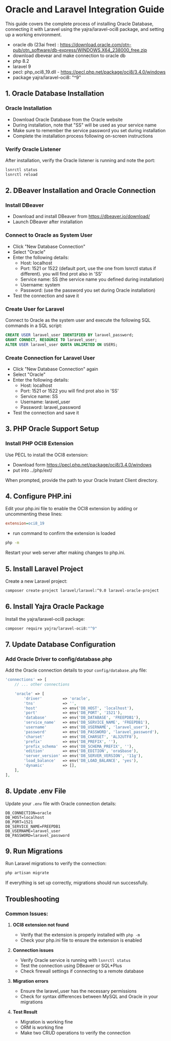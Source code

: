 # Oracle and Laravel Integration Guide

This guide covers the complete process of installing Oracle Database, connecting it with Laravel using the yajra/laravel-oci8 package, and setting up a working environment.

- oracle db (23ai free) : https://download.oracle.com/otn-pub/otn_software/db-express/WINDOWS.X64_238000_free.zip
- download dbevear and make connection to oracle db 
- php 8.2
- laravel 9
- pecl: php_oci8_19.dll - https://pecl.php.net/package/oci8/3.4.0/windows
- package yajra/laravel-oci8: "^9"


## 1. Oracle Database Installation

### Oracle Installation
- Download Oracle Database from the Oracle website
- During installation, note that "SS" will be used as your service name
- Make sure to remember the service password you set during installation
- Complete the installation process following on-screen instructions

### Verify Oracle Listener
After installation, verify the Oracle listener is running and note the port:
```bash
lsnrctl status
lsnrctl reload
```

## 2. DBeaver Installation and Oracle Connection

### Install DBeaver
- Download and install DBeaver from https://dbeaver.io/download/
- Launch DBeaver after installation

### Connect to Oracle as System User
- Click "New Database Connection"
- Select "Oracle"
- Enter the following details:
  - Host: localhost
  - Port: 1521 or 1522 (default port, use the one from lsnrctl status if different). you will find prot also in 'SS'
  - Service name: SS (the service name you defined during installation)
  - Username: system
  - Password: (use the password you set during Oracle installation)
- Test the connection and save it

### Create User for Laravel
Connect to Oracle as the system user and execute the following SQL commands in a SQL script:

```sql
CREATE USER laravel_user IDENTIFIED BY laravel_password;
GRANT CONNECT, RESOURCE TO laravel_user;
ALTER USER laravel_user QUOTA UNLIMITED ON USERS;
```

### Create Connection for Laravel User
- Click "New Database Connection" again
- Select "Oracle"
- Enter the following details:
  - Host: localhost
  - Port: 1521 or 1522 you will find prot also in 'SS'
  - Service name: SS
  - Username: laravel_user
  - Password: laravel_password
- Test the connection and save it

## 3. PHP Oracle Support Setup


### Install PHP OCI8 Extension
Use PECL to install the OCI8 extension:

 - Download form https://pecl.php.net/package/oci8/3.4.0/windows
 - put into ../php/ext/

When prompted, provide the path to your Oracle Instant Client directory.

## 4. Configure PHP.ini

Edit your php.ini file to enable the OCI8 extension by adding or uncommenting these lines:

```ini
extension=oci8_19
```
- run command to confirm the extension is loaded
```bash 
php -m
```

Restart your web server after making changes to php.ini.

## 5. Install Laravel Project

Create a new Laravel project:

```bash
composer create-project laravel/laravel:^9.0 laravel-oracle-project
```

## 6. Install Yajra Oracle Package

Install the yajra/laravel-oci8 package:

```bash
composer require yajra/laravel-oci8:"^9"

```

## 7. Update Database Configuration

### Add Oracle Driver to config/database.php

Add the Oracle connection details to your `config/database.php` file:

```php
'connections' => [
    // ... other connections

    'oracle' => [
        'driver'         => 'oracle',
        'tns'            => '',
        'host'           => env('DB_HOST', 'localhost'),
        'port'           => env('DB_PORT', '1521'),
        'database'       => env('DB_DATABASE', 'FREEPDB1'),
        'service_name'   => env('DB_SERVICE_NAME', 'FREEPDB1'),
        'username'       => env('DB_USERNAME', 'laravel_user'),
        'password'       => env('DB_PASSWORD', 'laravel_password'),
        'charset'        => env('DB_CHARSET', 'AL32UTF8'),
        'prefix'         => env('DB_PREFIX', ''),
        'prefix_schema'  => env('DB_SCHEMA_PREFIX', ''),
        'edition'        => env('DB_EDITION', 'ora$base'),
        'server_version' => env('DB_SERVER_VERSION', '11g'),
        'load_balance'   => env('DB_LOAD_BALANCE', 'yes'),
        'dynamic'        => [],
    ],
],
```

## 8. Update .env File

Update your `.env` file with Oracle connection details:

```
DB_CONNECTION=oracle
DB_HOST=localhost
DB_PORT=1521
DB_SERVICE_NAME=FREEPDB1
DB_USERNAME=laravel_user
DB_PASSWORD=laravel_password
```

## 9. Run Migrations

Run Laravel migrations to verify the connection:

```bash
php artisan migrate
```

If everything is set up correctly, migrations should run successfully.

## Troubleshooting

### Common Issues:

1. **OCI8 extension not found**
   - Verify that the extension is properly installed with `php -m`
   - Check your php.ini file to ensure the extension is enabled

2. **Connection issues**
   - Verify Oracle service is running with `lsnrctl status`
   - Test the connection using DBeaver or SQL*Plus
   - Check firewall settings if connecting to a remote database

3. **Migration errors**
   - Ensure the laravel_user has the necessary permissions
   - Check for syntax differences between MySQL and Oracle in your migrations


3. **Test Result**
   - Migration is working fine
   - ORM is working fine
   - Make two CRUD operations to verify the connection
   


